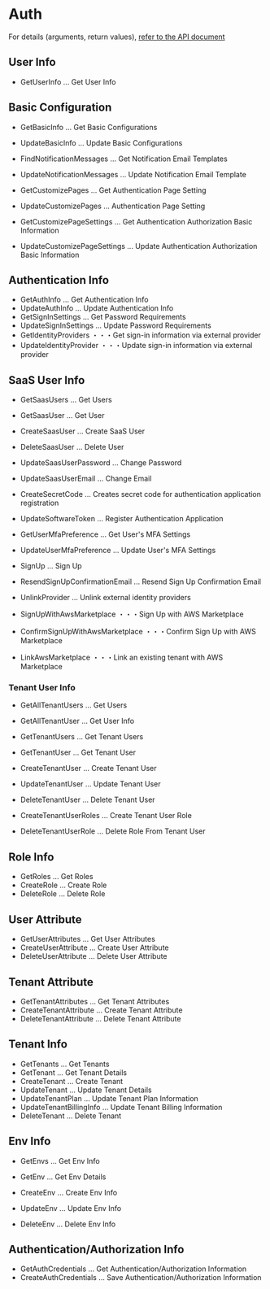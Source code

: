 # Auth

For details (arguments, return values), [refer to the API document](https://docs.saasus.io/reference/getuserinfo)

## User Info

- GetUserInfo ... Get User Info

## Basic Configuration

- GetBasicInfo ... Get Basic Configurations
- UpdateBasicInfo ... Update Basic Configurations

- FindNotificationMessages ... Get Notification Email Templates
- UpdateNotificationMessages ... Update Notification Email Template

- GetCustomizePages ... Get Authentication Page Setting
- UpdateCustomizePages ... Authentication Page Setting

- GetCustomizePageSettings ... Get Authentication Authorization Basic Information
- UpdateCustomizePageSettings ... Update Authentication Authorization Basic Information

## Authentication Info

- GetAuthInfo ... Get Authentication Info
- UpdateAuthInfo ... Update Authentication Info
- GetSignInSettings ... Get Password Requirements
- UpdateSignInSettings ... Update Password Requirements
- GetIdentityProviders ・・・Get sign-in information via external provider
- UpdateIdentityProvider ・・・Update sign-in information via external provider

## SaaS User Info

- GetSaasUsers ... Get Users

- GetSaasUser ... Get User
- CreateSaasUser ... Create SaaS User
- DeleteSaasUser ... Delete User

- UpdateSaasUserPassword ... Change Password

- UpdateSaasUserEmail ... Change Email

- CreateSecretCode ... Creates secret code for authentication application registration
- UpdateSoftwareToken ... Register Authentication Application

- GetUserMfaPreference ... Get User's MFA Settings
- UpdateUserMfaPreference ... Update User's MFA Settings

- SignUp ... Sign Up
- ResendSignUpConfirmationEmail ... Resend Sign Up Confirmation Email

- UnlinkProvider ... Unlink external identity providers

- SignUpWithAwsMarketplace ・・・Sign Up with AWS Marketplace
- ConfirmSignUpWithAwsMarketplace ・・・Confirm Sign Up with AWS Marketplace
- LinkAwsMarketplace ・・・Link an existing tenant with AWS Marketplace

### Tenant User Info

- GetAllTenantUsers ... Get Users
- GetAllTenantUser ... Get User Info

- GetTenantUsers ... Get Tenant Users

- GetTenantUser ... Get Tenant User
- CreateTenantUser ... Create Tenant User

- UpdateTenantUser ... Update Tenant User
- DeleteTenantUser ... Delete Tenant User

- CreateTenantUserRoles ... Create Tenant User Role
- DeleteTenantUserRole ... Delete Role From Tenant User

## Role Info

- GetRoles ... Get Roles
- CreateRole ... Create Role
- DeleteRole ... Delete Role

## User Attribute

- GetUserAttributes ... Get User Attributes
- CreateUserAttribute ... Create User Attribute
- DeleteUserAttribute ... Delete User Attribute

## Tenant Attribute

- GetTenantAttributes ... Get Tenant Attributes
- CreateTenantAttribute ... Create Tenant Attribute
- DeleteTenantAttribute ... Delete Tenant Attribute

## Tenant Info

- GetTenants ... Get Tenants
- GetTenant ... Get Tenant Details
- CreateTenant ... Create Tenant
- UpdateTenant ... Update Tenant Details
- UpdateTenantPlan ... Update Tenant Plan Information
- UpdateTenantBillingInfo ... Update Tenant Billing Information
- DeleteTenant ... Delete Tenant

## Env Info

- GetEnvs ... Get Env Info

- GetEnv ... Get Env Details
- CreateEnv ... Create Env Info
- UpdateEnv ... Update Env Info
- DeleteEnv ... Delete Env Info

## Authentication/Authorization Info

- GetAuthCredentials ... Get Authentication/Authorization Information
- CreateAuthCredentials ... Save Authentication/Authorization Information

